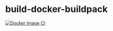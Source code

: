 # build-docker-buildpack

[![Docker Image CI](https://github.com/golden-containers/build-docker-buildpack/actions/workflows/build.yml/badge.svg)](https://github.com/golden-containers/build-docker-buildpack/actions/workflows/build.yml)
